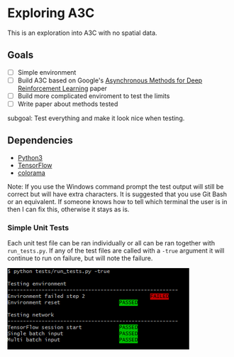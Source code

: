 # Exploring A3C

This is an exploration into A3C with no spatial data.

## Goals
- [ ] Simple environment
- [ ] Build A3C based on Google's [Asynchronous Methods for Deep Reinforcement Learning](https://arxiv.org/pdf/1602.01783.pdf) paper
- [ ] Build more complicated enviroment to test the limits
- [ ] Write paper about methods tested

subgoal: 
Test everything and make it look nice when testing.

## Dependencies
- [Python3](https://www.python.org/download/releases/3.0/)
- [TensorFlow](https://www.tensorflow.org/)
- [colorama](https://github.com/tartley/colorama)

Note:
If you use the Windows command prompt the test output will still be correct but will have extra characters. It is suggested that you use Git Bash or an equivalent. If someone knows how to tell which terminal the user is in then I can fix this, otherwise it stays as is.

### Simple Unit Tests
Each unit test file can be ran individually or all can be ran together with `run_tests.py`. If any of the test files are called with a `-true` argument it will continue to run on failure, but will note the failure.

![Basic example of Unit Tests](images/tests_example.PNG "Unit Test example")

